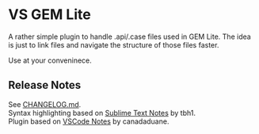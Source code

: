 # VS GEM Lite

A rather simple plugin to handle .api/.case files used in GEM Lite.
The idea is just to link files and navigate the structure of those files faster.

Use at your conveninece.


## Release Notes

See [CHANGELOG.md](CHANGELOG.md).  
Syntax highlighting based on [Sublime Text Notes](https://packagecontrol.io/packages/Notes) by tbh1.  
Plugin based on [VSCode Notes](https://github.com/canadaduane/vscode-notes) by canadaduane.  
